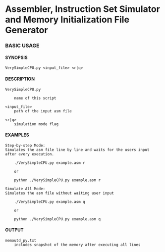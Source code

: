 # Assembler, Instruction Set Simulator and Memory Initialization File Generator

### BASIC USAGE

#### SYNOPSIS

    VerySimpleCPU.py <input_file> <r|q>

#### DESCRIPTION

    VerySimpleCPU.py
   
   		name of this script

	<input_file>
		path of the input asm file

	<r|q>
		simulation mode flag

#### EXAMPLES

    Step-by-step Mode:
	Simulates the asm file line by line and waits for the users input 
	after every execution.

    	./VerySimpleCPU.py example.asm r
    
		or

    	python ./VerySimpleCPU.py example.asm r
 
    Simulate All Mode:
	Simulates the asm file without waiting user input
 
    	./VerySimpleCPU.py example.asm q

		or

    	python ./VerySimpleCPU.py example.asm q

#### OUTPUT

	memoutd_py.txt 
		includes snapshot of the memory after executing all lines
